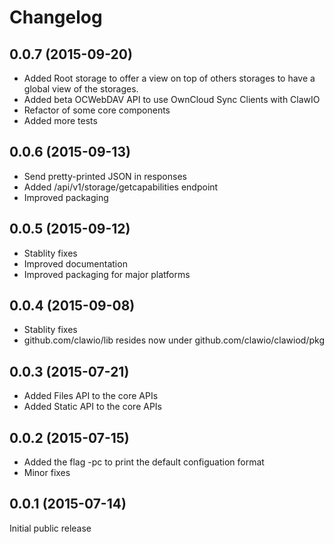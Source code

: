 # Changelog

## 0.0.7 (2015-09-20)

- Added Root storage to offer a view on top of others storages to have a global view of the storages.
- Added beta OCWebDAV API to use OwnCloud Sync Clients with ClawIO
- Refactor of some core components
- Added more tests

## 0.0.6 (2015-09-13)

- Send pretty-printed JSON in responses
- Added /api/v1/storage/getcapabilities endpoint
- Improved packaging

## 0.0.5 (2015-09-12)

- Stablity fixes
- Improved documentation 
- Improved packaging for major platforms

## 0.0.4 (2015-09-08)

- Stablity fixes
- github.com/clawio/lib resides now under github.com/clawio/clawiod/pkg

## 0.0.3 (2015-07-21)

- Added Files API to the core APIs
- Added Static API to the core APIs


## 0.0.2 (2015-07-15)

- Added the flag -pc to print the default configuation format
- Minor fixes

## 0.0.1 (2015-07-14)

Initial public release

